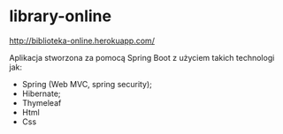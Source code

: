 # library-online

http://biblioteka-online.herokuapp.com/

Aplikacja stworzona za pomocą Spring Boot z użyciem takich technologi jak:
- Spring (Web MVC, spring security);
- Hibernate;
- Thymeleaf
- Html
- Css
